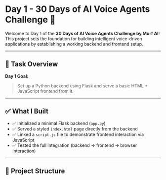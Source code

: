 # Day 1 - 30 Days of AI Voice Agents Challenge 🚀

Welcome to Day 1 of the **30 Days of AI Voice Agents Challenge by Murf AI**!  
This project sets the foundation for building intelligent voice-driven applications by establishing a working backend and frontend setup.

---

## 📌 Task Overview

**Day 1 Goal:**  
> Set up a Python backend using Flask and serve a basic HTML + JavaScript frontend from it.

---

## ✅ What I Built

- ✅ Initialized a minimal Flask backend (`app.py`)
- ✅ Served a styled `index.html` page directly from the backend
- ✅ Linked a `script.js` file to demonstrate frontend interaction via JavaScript
- ✅ Tested the full integration (backend → frontend → browser interaction)

---

## 📁 Project Structure

